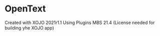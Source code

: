 # OpenText
Created with XOJO 2021r1.1
Using Plugins MBS 21.4 (License needed for building yhe XOJO app)


